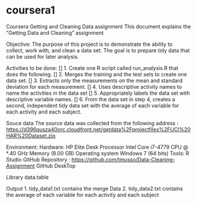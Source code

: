 # coursera1
Coursera Getting and Cleaning Data assignment 
This document explains the “Getting Data and Cleaning” assignment 

Objective:
   The purpose of this project is to demonstrate the ability to collect, work with, and clean a data set. 
   The goal is to prepare tidy data that can be used for later analysis.

Activities to be done:
[]	1. Create one R script called run_analysis.R that does the following.
[]	2. Merges the training and the test sets to create one data set.
[]	3. Extracts only the measurements on the mean and standard deviation for each measurement.
[]	4. Uses descriptive activity names to name the activities in the data set
[]	5. Appropriately labels the data set with descriptive variable names.
[]	6. From the data set in step 4, creates a second, independent tidy data set with the average of each variable for each activity and each subject.
 
Souce data
   The source data was collected from the following address :
      https://d396qusza40orc.cloudfront.net/getdata%2Fprojectfiles%2FUCI%20HAR%20Dataset.zip

Environment:
	Hardware: HP Elite Desk 
                  Processor Intel Core i7-4779 CPU @ *.40 GHz
                  Memory  (8.00 GB)
                  Operating system Windows 7 (64 bits)
Tools:
	R Studio 
        GitHub Repository : https://github.com/tmusso/Data-Cleaning-Assignment
        GitHub DeskTop

Library
	data.table

Output
    1. tidy_data1.txt    contains the merge Data
    2. tidy_data2.txt    contains the average of each variable for each activity and each subject
